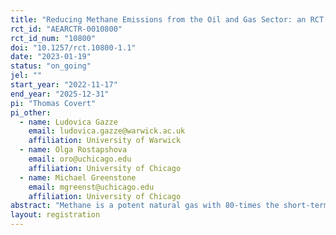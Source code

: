 ```yaml
---
title: "Reducing Methane Emissions from the Oil and Gas Sector: an RCT of policy and technology solutions"
rct_id: "AEARCTR-0010800"
rct_id_num: "10800"
doi: "10.1257/rct.10800-1.1"
date: "2023-01-19"
status: "on_going"
jel: ""
start_year: "2022-11-17"
end_year: "2025-12-31"
pi: "Thomas Covert"
pi_other:
  - name: Ludovica Gazze
    email: ludovica.gazze@warwick.ac.uk
    affiliation: University of Warwick
  - name: Olga Rostapshova
    email: oro@uchicago.edu
    affiliation: University of Chicago
  - name: Michael Greenstone
    email: mgreenst@uchicago.edu
    affiliation: University of Chicago
abstract: "Methane is a potent natural gas with 80-times the short-term global warming potential of carbon dioxide. Colorado has been a leader in regulating these harmful methane emissions from the oil and gas sector, but the state still lacks the ability to comprehensively monitor emissions. This study plans to evaluate the impact of a low-cost notification intervention which increases regulatory scrutiny on oil and gas companies."
layout: registration
---
```


